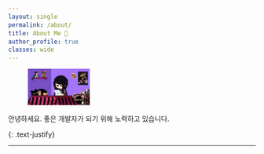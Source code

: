 ```yaml
---
layout: single
permalink: /about/
title: About Me 💜
author_profile: true
classes: wide
---
```


<figure class = "align-left" style = "width: 25%;">
  <img src="/assets/images/profile3.jpg" alt/>
</figure>

안녕하세요.
좋은 개발자가 되기 위해 노력하고 있습니다.

{: .text-justify}

---
